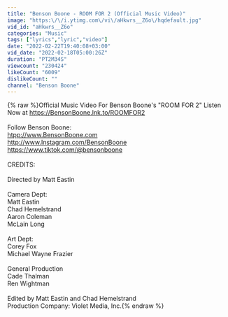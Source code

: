 ```yaml
---
title: "Benson Boone - ROOM FOR 2 (Official Music Video)"
image: "https:\/\/i.ytimg.com\/vi\/aHkwrs__Z6o\/hqdefault.jpg"
vid_id: "aHkwrs__Z6o"
categories: "Music"
tags: ["lyrics","lyric","video"]
date: "2022-02-22T19:40:08+03:00"
vid_date: "2022-02-18T05:00:26Z"
duration: "PT2M34S"
viewcount: "230424"
likeCount: "6009"
dislikeCount: ""
channel: "Benson Boone"
---
```

{% raw %}Official Music Video For Benson Boone's &quot;ROOM FOR 2&quot; Listen Now at <a rel="nofollow" target="blank" href="https://BensonBoone.lnk.to/ROOMFOR2">https://BensonBoone.lnk.to/ROOMFOR2</a><br /><br />Follow Benson Boone:<br /><a rel="nofollow" target="blank" href="htpp://www.BensonBoone.com">htpp://www.BensonBoone.com</a><br /><a rel="nofollow" target="blank" href="http://www.Instagram.com/BensonBoone">http://www.Instagram.com/BensonBoone</a><br /><a rel="nofollow" target="blank" href="https://www.tiktok.com/@bensonboone">https://www.tiktok.com/@bensonboone</a><br /><br />CREDITS: <br /> <br />Directed by Matt Eastin<br /> <br />Camera Dept:<br />Matt Eastin<br />Chad Hemelstrand<br />Aaron Coleman<br />McLain Long<br /> <br />Art Dept:<br />Corey Fox<br />Michael Wayne Frazier<br /> <br />General Production<br />Cade Thalman<br />Ren Wightman<br /> <br />Edited by Matt Eastin and Chad Hemelstrand<br />Production Company:  Violet Media, Inc.{% endraw %}
